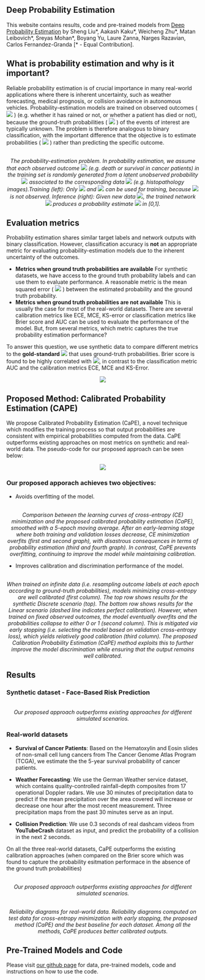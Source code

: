 ## Deep Probability Estimation

This website contains results, code and pre-trained models from [Deep Probability Estimation](https://arxiv.org/abs/2111.10734) by Sheng Liu\*, Aakash Kaku\*, Weicheng Zhu\*, Matan Leibovich\*,  Sreyas Mohan\*, Boyang Yu, Laure Zanna, Narges Razavian, Carlos Fernandez-Granda [\* - Equal Contribution].

## What is probability estimation and why is it important?
Reliable probability estimation is of crucial importance in many real-world applications where there is inherent uncertainty, such as weather forecasting, medical prognosis, or collision avoidance in autonomous vehicles. Probability-estimation models are trained on observed outcomes ( <img src="https://latex.codecogs.com/gif.latex?y_i" /> ) (e.g. whether it has rained or not, or whether a patient has died or not), because the ground-truth probabilities ( <img src="https://latex.codecogs.com/gif.latex?p_i" /> ) of the events of interest are typically unknown. The problem is therefore analogous to binary classification, with the important difference that the objective is to estimate probabilities ( <img src="https://latex.codecogs.com/gif.latex?\hat{p}" /> ) rather than predicting the specific outcome.

<p align="center">
  <img src="https://user-images.githubusercontent.com/32464452/144637201-b9aed32f-f5e7-46f0-a4ef-0a9f2baa7a78.png" alt>
  <em> <br />The probability-estimation problem. In probability estimation, we assume that each observed outcome <img src="https://latex.codecogs.com/gif.latex?y_i" /> (e.g. death or survival in cancer patients) in the training set is randomly generated from a latent unobserved probability <img src="https://latex.codecogs.com/gif.latex?p_i" /> associated to the corresponding data <img src="https://latex.codecogs.com/gif.latex?x_i" /> (e.g. histopathology images).Training (left): Only <img src="https://latex.codecogs.com/gif.latex?x_i" /> and <img src="https://latex.codecogs.com/gif.latex?y_i" /> can be used for training, because <img src="https://latex.codecogs.com/gif.latex?p_i" /> is not observed. Inference (right): Given new data <img src="https://latex.codecogs.com/gif.latex?x" />, the trained network <img src="https://latex.codecogs.com/gif.latex?f" /> produces a probability estimate <img src="https://latex.codecogs.com/gif.latex?\hat{p}" /> in [0,1].</em>
</p>

## Evaluation metrics 
Probability estimation shares similar target labels and network outputs with binary classification. However, classification accuracy is __not__ an appropriate metric for evaluating probability-estimation models due to the inherent uncertainty of the outcomes. 

- **Metrics when ground truth probabilities are available**
 For synthetic datasets, we have access to the ground truth probability labels and can use them to evaluate performance. A reasonable metric is the mean squared error ( <img src="https://latex.codecogs.com/gif.latex?\text{MSE}_p" /> ) between the estimated probability and the ground truth probability.
- **Metrics when ground truth probabilities are not available**
  This is usually the case for most of the real-world datasets. There are several calibration metrics like ECE, MCE, KS-error or classification metrics like Brier score and AUC can be used to evaluate the performance of the model. But, from several metrics, which metric captures the true probability estimation performance? 

To answer this question, we use synthetic data to compare different metrics to the __gold-standard__  <img src="https://latex.codecogs.com/gif.latex?\text{MSE}_p" /> that uses ground-truth probabilities. Brier score is found to be highly correlated with <img src="https://latex.codecogs.com/gif.latex?\text{MSE}_p" />, in contrast to the classification metric AUC and the calibration metrics ECE, MCE and KS-Error.
<p align="center">
  <img src="https://user-images.githubusercontent.com/32464452/144640753-700c8858-09f1-4503-971f-aa73b0918c14.png" />
</p>

## Proposed Method: Calibrated Probability Estimation (CAPE)
We propose Calibrated Probability Estimation (CaPE), a novel technique which modifies the training process so that output probabilities are consistent with empirical probabilities computed from the data. CaPE outperforms existing approaches on most metrics on  synthetic and real-world data. The pseudo-code for our proposed approach can be seen below:
<p align="center">
  <img src="https://user-images.githubusercontent.com/32464452/144643132-a2557b03-43b2-48ad-949c-b42c2d5a0417.png" />
</p>

### Our proposed apporach achieves two objectives:
- Avoids overfitting of the model.
<p align="center">
  <img src="https://user-images.githubusercontent.com/32464452/144643659-6537f6eb-ee52-46f5-ba0e-86e42dd90208.png" alt>
  <em> <br /> Comparison between the learning curves of cross-entropy (CE) minimization and the proposed calibrated probability estimation (CaPE), smoothed with a 5-epoch moving average. After an early-learning stage where both training and validation losses decrease, CE minimization overfits (first and second graph), with disastrous consequences in terms of probability estimation (third and fourth graph). In contrast, CaPE prevents overfitting, continuing to improve the model while maintaining calibration. </em>
</p>

- Improves calibration and discrimination performance of the model.
<p align="center">
  <img src="https://user-images.githubusercontent.com/32464452/144642950-e477d168-793a-4d9e-818a-5e4c65b637c6.png" alt>
  <em> <br /> When trained on infinite data (i.e. resampling outcome labels at each epoch according to ground-truth probabilities), models minimizing cross-entropy are well calibrated (first column). The top row shows results for the synthetic Discrete scenario (top). The bottom row shows results for the Linear scenario (dashed line indicates perfect calibration). However, when trained on fixed observed outcomes, the model eventually overfits and the probabilities collapse to either 0 or 1 (second column). This is mitigated via early stopping (i.e. selecting the model based on validation cross-entropy loss), which yields relatively good calibration (third column). The proposed Calibration Probability Estimation (CaPE) method exploits this to further improve the model discrimination while ensuring that the output remains well calibrated.</em>
</p>


## Results
### Synthetic dataset - Face-Based Risk Prediction
  <p align="center">
  <img src="https://user-images.githubusercontent.com/32464452/144645100-8beb337d-3457-46c5-acd7-b8f88b849b1c.png" alt>
  <em> <br /> Our proposed approach outperforms existing approaches for different simulated scenarios.</em>
</p>

### Real-world datasets

- **Survival of Cancer Patients**: Based on the Hematoxylin and Eosin slides of non-small cell lung cancers from The Cancer Genome Atlas Program (TCGA), we estimate the the 5-year survival probability of cancer patients. 

- **Weather Forecasting**: We use the German Weather service dataset, which contains quality-controlled rainfall-depth composites from 17 operational Doppler radars. We use 30 minutes of precipitation data to predict if the mean precipitation over the area covered will increase or decrease one hour after the most recent measurement. Three precipitation maps from the past 30 minutes serve as an input.

- **Collision Prediction**: We use 0.3 seconds of real dashcam videos from __YouTubeCrash__ dataset as input, and predict the probability of a collision in the next 2 seconds.

On all the three real-world datasets, CaPE outperforms the existing calibration approaches (when compared on the Brier score which was found to capture the probability esitmation performace in the absence of the ground truth probabilities)

<p align="center">
  <img src="https://user-images.githubusercontent.com/32464452/144646458-3b68b90d-0cca-46b7-89ab-ba5dfea4584c.png" alt>
  <em> <br /> Our proposed approach outperforms existing approaches for different simulated scenarios.</em>
</p>

<p align="center">
  <img src="https://user-images.githubusercontent.com/32464452/144646569-53fb0e4b-9a14-45e2-a6f7-d6a203dcd89a.png" alt>
  <em> <br /> Reliability diagrams for real-world data. Reliability diagrams computed on test data for cross-entropy minimization with early stopping, the proposed method (CaPE) and the best baseline for each dataset. Among all the methods, CaPE produces better calibrated outputs.</em>
</p>


## Pre-Trained Models and Code
Please visit [our github page](https://github.com/jackzhu727/deep-probability-estimation/) for data, pre-trained models, code and instructions on how to use the code. 

